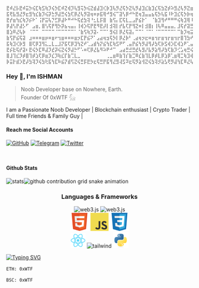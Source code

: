 ```
⣟⠾⣜⡧⣟⠾⣭⡳⢮⣏⢷⣫⢷⡹⢮⡳⣏⠾⣝⢾⡹⢧⣻⢭⡳⢮⣝⣾⣼⣹⢎⡷⣹⢧⡻⣜⢯⡳⣝⢧⡻⣼⣹⣎⣷⣹⣎⢯⣳⣝⡾⠵⣻⣜⢧⡻⣝⣶⣹⣧⡻⣝⢮⡳⣝⡞⣧⢏⡿⣜⢧⡻⣵⢻⠸⠄⠇⣿⣱⢻⡼⣭⣛⢮⡗⣯⢻⡵⣫⢷⡹⣎⢯⣳⣝⣮⢳⡝⣮⢻⡵⣻⢵⣫⠷
⣯⢟⣧⣻⣜⡻⣖⣻⢳⣎⣷⡹⢮⡽⣓⡻⣼⣛⢮⣳⢏⡿⣜⢧⡻⣽⢶⠶⡶⣯⢿⠚⣻⢮⠉⣽⢣⡿⠚⠓⣟⢶⣹⣤⣤⣦⢯⡳⢧⣯⠸⠗⣹⣎⢯⡳⡷⢶⢶⡶⡿⡼⠋⣷⢻⠉⣟⣮⢳⣏⠾⣵⢫⣟⣳⠞⢲⡿⠋⣿⠉⡷⣭⢗⡻⣜⣧⢻⣵⣫⢷⣹⡏⢷⡦⣻⡝⡾⣭⢗⣯⢳⣏⢾⣹
⣟⡞⣶⢳⣎⢷⡹⡮⠗⠁⢨⡟⣭⢧⡙⣋⡿⣼⠗⠛⠚⠓⢯⣞⣳⢽⠘⣂⣇⡯⣿⠀⣷⢫⡄⣏⢯⣇⣀⣠⡟⣮⡗⠁⠀⠈⣷⣹⢻⠞⠛⠛⠛⢮⢷⣹⢿⠸⣘⣃⡿⣷⠀⣯⢿⠀⣿⣜⡳⢮⣟⡼⠓⠉⢹⡀⢸⣧⠀⣿⠀⡿⣜⢯⡝⣾⠼⠋⠀⣷⢫⡾⣽⡶⢿⡷⣽⢳⡝⡾⣜⣳⢮⣛⢶
⡿⣼⢣⡟⣼⡣⠋⠀⣠⣶⡀⣿⢣⢯⡟⢻⡳⡽⣦⢤⣤⡄⢸⢾⡱⢯⡟⣟⠻⣟⡼⡇⣺⢽⡇⡞⣧⢏⡟⢻⣝⠶⡇⣺⣿⡆⢸⢧⠿⣤⣤⣤⡀⣸⢯⡞⣽⣛⡟⢻⡽⣹⡆⣟⢾⡇⡿⣼⣹⠷⠊⢀⣠⡆⢸⣷⠘⣾⡇⣿⡇⡿⣜⢧⠟⠁⢠⣴⡆⣯⣛⡇⢸⡇⢸⡇⢸⡳⣝⣳⡟⢺⢧⣛⣮
⣿⣱⠿⣜⢧⡷⠀⠈⠉⠉⠀⠉⠉⠉⠉⠈⠉⠉⠉⠉⠉⠁⠈⣷⢫⢷⡹⣽⠄⠉⠉⠁⣻⢮⡇⡿⣜⢯⣽⡄⠉⠉⠁⠈⠉⠁⠈⠉⠉⠉⠉⠉⠁⠉⣷⡹⢶⣭⣻⠈⠉⠉⠁⣯⢟⡆⣟⢶⣹⠀⠀⠉⠉⠉⠈⠉⠀⠉⠁⣿⡇⣟⡼⣻⠀⠀⠉⠉⠁⠈⠉⠁⠈⠁⠈⠁⠈⠉⠉⠉⠁⣻⡝⣞⠶
⣷⢫⡟⣮⢯⣽⠀⣰⠶⠶⠶⣶⡶⠶⣶⠖⢲⣶⠶⠶⠶⣶⡲⣏⡟⣮⠝⠁⣠⣴⢶⣲⢯⡳⡇⡿⣜⡷⠃⢀⣴⢶⡲⣖⠶⣶⢲⡖⣶⢲⡖⣶⢲⡖⣿⢹⣳⠞⠁⣀⡶⣖⢶⣛⢮⡇⣟⢮⡝⣶⡶⠶⠶⢶⢶⡲⣖⢶⡲⢯⣧⢟⡼⣻⡄⢠⡶⠶⠶⢶⣲⢶⡲⢶⣲⠶⡶⣖⡶⠶⢶⣻⢼⣫⢟
⣯⢷⣹⢎⡷⣻⠀⣿⢏⡿⣹⢻⣅⣀⣇⣀⣸⡝⣯⢏⡿⣹⢳⣝⠞⢁⣠⣾⢳⡝⣮⢳⣏⢷⣫⠟⠋⢀⣤⡟⣮⢳⡻⣼⢻⡼⣳⢏⡷⣫⢾⡱⣏⢾⣱⠟⢁⣤⢾⣏⢷⣹⢮⣛⢮⡟⡽⣎⡟⣶⢫⢯⡝⣯⢳⡻⣼⢳⣏⠷⣎⠿⣜⡳⡇⢸⣻⡝⣯⢻⡵⣫⢽⡳⣭⡻⣵⢫⡀⠀⣨⣗⢯⡞⣭
⣟⡮⣗⢯⡞⣽⠆⣟⢮⡳⣏⠿⣼⡹⣞⡽⢮⣝⢮⡻⣼⡓⠋⠡⠶⢏⡿⣜⣧⠻⠵⠟⠚⠉⠀⣠⣴⣛⣚⣛⣞⢧⣻⡜⣧⡻⣵⢻⡼⣳⢏⣷⡹⢊⣡⢶⣛⢮⡳⣎⠿⣜⡧⣏⡷⣹⡳⣝⢾⡱⣯⢳⡽⣚⢧⡟⣼⢳⢮⡟⣭⣛⣮⡝⣇⣺⡵⣻⡜⣧⢻⡵⣫⢗⡧⣟⡼⣏⣙⣋⣹⣞⢧⣻⠼
⣿⣸⢹⣎⡹⡾⣿⢹⡾⣱⢏⡿⣶⡹⣎⡹⢷⣎⡏⣷⢉⣇⣀⠀⠀⠀⠀⠀⠀⠀⠀⢀⣀⣶⠿⣷⢹⡎⣷⣉⠿⣎⣷⢹⣇⡿⡾⣇⡿⣱⡿⢁⣶⢿⣉⢷⣹⢾⣱⢏⡿⣎⢷⣹⠾⣷⣹⠾⣇⣿⣸⢷⣹⢹⣎⣹⢷⣏⢷⡏⣷⢹⣶⢹⡿⢿⡸⣇⢿⣸⢷⡹⣇⡿⣹⡎⣷⢹⡎⣷⢏⡾⣇⡏⡿
⡷⣭⡗⣾⡱⣟⡼⣳⢽⡹⢮⣳⢗⣯⢳⣏⠷⣮⡝⣾⢫⣝⢮⣛⡯⣟⡳⣖⢯⣛⡟⣯⢻⣜⣻⢼⣫⠽⣖⢯⡻⣵⢺⣝⢮⣳⢽⡺⣵⣣⢟⡻⣼⢳⣏⠿⣜⢧⣛⡾⣹⡞⡽⣎⣿⣱⢏⡿⣱⢾⣱⢯⣳⢏⡾⣵⣫⡞⣧⢿⣱⣏⡞⣧⢻⢧⣛⢾⣹⢮⡗⣯⣳⢽⣣⠿⣜⢯⡞⣧⣛⢾⡱⣏⢷

```
  ### Hey 👋, I'm ISHMAN 

> Noob Developer base on Nowhere, Earth.
> <br/>
>Founder Of 0xWTF 𓃵


I am a Passionate Noob Developer | Blockchain enthusiast | Crypto Trader |
Full time Friends & Family Guy |


#### Reach me Social Accounts


[![GitHub](https://img.shields.io/badge/github-233233?style=for-the-badge&logo=github&logoColor=white)](https://github.com/ishmanWTF)
[![Telegram](https://img.shields.io/badge/Telegram-233233?style=for-the-badge&logo=telegram&logoColor=white)](https://t.me/ishmanWTF)
[![Twitter](https://img.shields.io/badge/Twitter-233233?style=for-the-badge&logo=x&logoColor=white)](https://x.com/ishmanWTF)

<br>


#### Github Stats
  <picture>
  <source media="(prefers-color-scheme: dark)" srcset="https://raw.githubusercontent.com/ishmanwtf/RedJue/output/github-contribution-grid-snake-dark.svg">
  <source media="(prefers-color-scheme: light)" srcset="https://raw.githubusercontent.com/ishmanwtf/ishmanwtf/output/github-contribution-grid-snake.svg">
  <img alt="github contribution grid snake animation" src="https://raw.githubusercontent.com/ishmanwtf/RedJue/output/github-contribution-grid-snake.svg">
  </picture>

 <picture>
 <source media="(prefers-color-scheme: dark)" srcset="https://github-stats-alpha.vercel.app/api?username=ishmanwtf&cc=161b22&tc=fff&ic=fff&bc=161b22">
 <source media="(prefers-color-scheme: light)" srcset="https://github-stats-alpha.vercel.app/api?username=ishmanwtf&cc=f6f8fa&tc=000&ic=000&bc=f6f8fa">
 <img align="left" alt="stats" src="https://github-stats-alpha.vercel.app/api?username=ishmanwtf&cc=161b22&tc=fff&ic=fff&bc=161b22" />
 </picture>

  <h3 align="center">Languages & Frameworks</h3>
  <p align="center">
  <img src="https://img.shields.io/badge/web3.js-F16822?style=for-the-badge&logo=web3.js&logoColor=white" alt="web3.js" />
  <img src="https://img.shields.io/badge/Solidity-%23363636.svg?style=for-the-badge&logo=solidity&logoColor=white" alt="web3.js"/>
   <br>
  <img src="https://raw.githubusercontent.com/devicons/devicon/master/icons/html5/html5-original.svg" alt="html5" width="50" height="50"/>
  <img src="https://raw.githubusercontent.com/devicons/devicon/master/icons/javascript/javascript-original.svg" alt="javascript" width="50" height="50"/>
  <img src="https://raw.githubusercontent.com/devicons/devicon/master/icons/css3/css3-original.svg" alt="css3" width="50" height="50"/>
   <br>
  <img src="https://raw.githubusercontent.com/devicons/devicon/master/icons/react/react-original.svg" alt="react" width="40" height="40"/>
  <img src="https://www.vectorlogo.zone/logos/tailwindcss/tailwindcss-icon.svg" alt="tailwind" width="40" height="40"/>
  <img src="https://raw.githubusercontent.com/devicons/devicon/master/icons/python/python-original.svg" alt="python" width="42" height="42"/>

  



  <p align="center">

 [![Typing SVG](https://readme-typing-svg.herokuapp.com?font=Fira+Code&pause=1000&color=00F7C3&center=true&vCenter=true&width=435&lines=Exploring+the+Blockchain+Frontier;Securing+the+Digital+Realm;Innovating+for+the+Future)](https://git.io/typing-svg)
</p>



```
ETH: 0xWTF
```
```
BSC: 0xWTF
```

